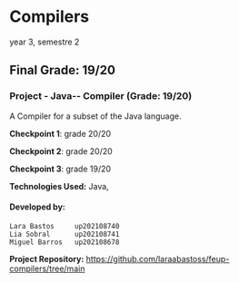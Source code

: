 # Compilers

year 3, semestre 2

## Final Grade: 19/20

### Project - Java-- Compiler (Grade: 19/20)

A Compiler for a subset of the Java language.

**Checkpoint 1**: grade 20/20

**Checkpoint 2**: grade 20/20

**Checkpoint 3**: grade 19/20


**Technologies Used:** Java, 

#### Developed by:

    Lara Bastos     up202108740
    Lia Sobral      up202108741
    Miguel Barros   up202108678

**Project Repository:**  https://github.com/laraabastoss/feup-compilers/tree/main


